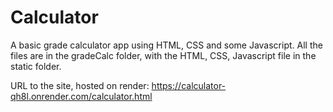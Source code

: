 # Calculator
A basic grade calculator app using HTML, CSS and some Javascript. All the files are in the gradeCalc folder, with the HTML, CSS, Javascript file in the static folder. 

URL to the site, hosted on render: https://calculator-qh8l.onrender.com/calculator.html

